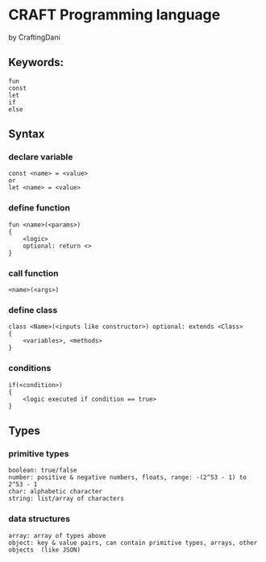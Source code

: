 # CRAFT Programming language
by CraftingDani



## Keywords:
    fun
    const
    let
    if
    else


## Syntax
### declare variable
    const <name> = <value>
    or
    let <name> = <value>
### define function
    fun <name>(<params>)
    {
        <logic>
        optional: return <>
    }
### call function
    <name>(<args>)
### define class
    class <Name>(<inputs like constructor>) optional: extends <Class>
    {
        <variables>, <methods>
    }
### conditions
    if(<condition>)
    {
        <logic executed if condition == true>
    }


## Types
### primitive types
    boolean: true/false
    number: positive & negative numbers, floats, range: -(2^53 - 1) to 2^53 - 1
    char: alphabetic character
    string: list/array of characters
    
### data structures
    array: array of types above
    object: key & value pairs, can contain primitive types, arrays, other objects  (like JSON)
